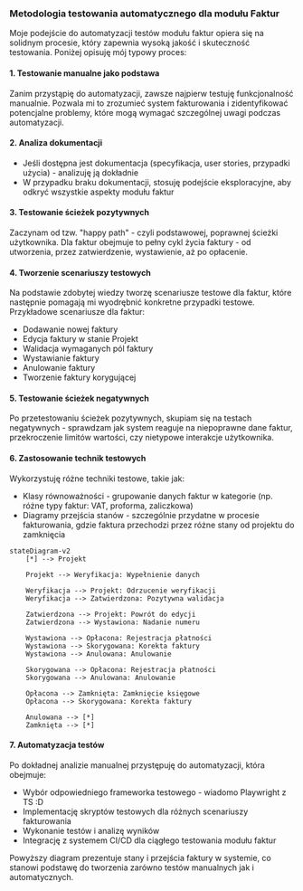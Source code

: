 ### Metodologia testowania automatycznego dla modułu Faktur

Moje podejście do automatyzacji testów modułu faktur opiera się na solidnym procesie, który zapewnia wysoką jakość i skuteczność testowania. Poniżej opisuję mój typowy proces:

#### 1. Testowanie manualne jako podstawa

Zanim przystąpię do automatyzacji, zawsze najpierw testuję funkcjonalność manualnie. Pozwala mi to zrozumieć system fakturowania i zidentyfikować potencjalne problemy, które mogą wymagać szczególnej uwagi podczas automatyzacji.

#### 2. Analiza dokumentacji

- Jeśli dostępna jest dokumentacja (specyfikacja, user stories, przypadki użycia) - analizuję ją dokładnie
- W przypadku braku dokumentacji, stosuję podejście eksploracyjne, aby odkryć wszystkie aspekty modułu faktur

#### 3. Testowanie ścieżek pozytywnych

Zaczynam od tzw. "happy path" - czyli podstawowej, poprawnej ścieżki użytkownika. Dla faktur obejmuje to pełny cykl życia faktury - od utworzenia, przez zatwierdzenie, wystawienie, aż po opłacenie.

#### 4. Tworzenie scenariuszy testowych

Na podstawie zdobytej wiedzy tworzę scenariusze testowe dla faktur, które następnie pomagają mi wyodrębnić konkretne przypadki testowe. Przykładowe scenariusze dla faktur:
- Dodawanie nowej faktury
- Edycja faktury w stanie Projekt
- Walidacja wymaganych pól faktury
- Wystawianie faktury
- Anulowanie faktury
- Tworzenie faktury korygującej

#### 5. Testowanie ścieżek negatywnych

Po przetestowaniu ścieżek pozytywnych, skupiam się na testach negatywnych - sprawdzam jak system reaguje na niepoprawne dane faktur, przekroczenie limitów wartości, czy nietypowe interakcje użytkownika.

#### 6. Zastosowanie technik testowych

Wykorzystuję różne techniki testowe, takie jak:
- Klasy równoważności - grupowanie danych faktur w kategorie (np. różne typy faktur: VAT, proforma, zaliczkowa)
- Diagramy przejścia stanów - szczególnie przydatne w procesie fakturowania, gdzie faktura przechodzi przez różne stany od projektu do zamknięcia

```mermaid
stateDiagram-v2
    [*] --> Projekt

    Projekt --> Weryfikacja: Wypełnienie danych

    Weryfikacja --> Projekt: Odrzucenie weryfikacji
    Weryfikacja --> Zatwierdzona: Pozytywna walidacja

    Zatwierdzona --> Projekt: Powrót do edycji
    Zatwierdzona --> Wystawiona: Nadanie numeru

    Wystawiona --> Opłacona: Rejestracja płatności
    Wystawiona --> Skorygowana: Korekta faktury
    Wystawiona --> Anulowana: Anulowanie

    Skorygowana --> Opłacona: Rejestracja płatności
    Skorygowana --> Anulowana: Anulowanie

    Opłacona --> Zamknięta: Zamknięcie księgowe
    Opłacona --> Skorygowana: Korekta faktury

    Anulowana --> [*]
    Zamknięta --> [*]
```    

#### 7. Automatyzacja testów

Po dokładnej analizie manualnej przystępuję do automatyzacji, która obejmuje:
- Wybór odpowiedniego frameworka testowego - wiadomo Playwright z TS :D
- Implementację skryptów testowych dla różnych scenariuszy fakturowania
- Wykonanie testów i analizę wyników
- Integrację z systemem CI/CD dla ciągłego testowania modułu faktur

Powyższy diagram prezentuje stany i przejścia faktury w systemie, co stanowi podstawę do tworzenia zarówno testów manualnych jak i automatycznych.